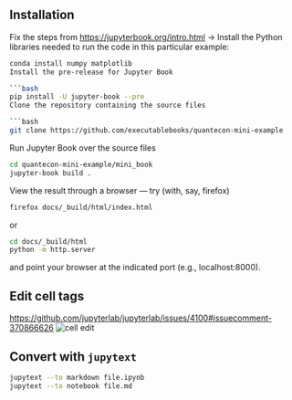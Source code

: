 ## Installation
Fix the steps from https://jupyterbook.org/intro.html → 
Install the Python libraries needed to run the code in this particular example:

```bash
conda install numpy matplotlib
Install the pre-release for Jupyter Book

```bash
pip install -U jupyter-book --pre
Clone the repository containing the source files

```bash
git clone https://github.com/executablebooks/quantecon-mini-example
```

Run Jupyter Book over the source files

```bash
cd quantecon-mini-example/mini_book
jupyter-book build .
```
View the result through a browser — try (with, say, firefox)

```bash
firefox docs/_build/html/index.html
```
or

```bash
cd docs/_build/html
python -m http.server
```

and point your browser at the indicated port (e.g., localhost:8000).

## Edit cell tags
https://github.com/jupyterlab/jupyterlab/issues/4100#issuecomment-370866626
![cell edit](https://user-images.githubusercontent.com/1186124/37048553-3525e028-213c-11e8-83e7-2760446eab95.png)
## Convert with `jupytext`
```bash
jupytext --to markdown file.ipynb
jupytext --to notebook file.md
```

